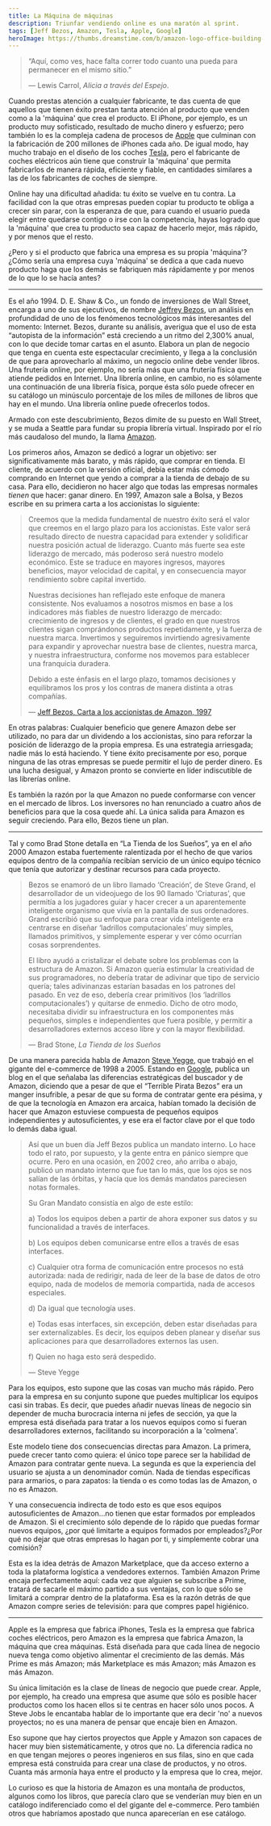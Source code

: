 ```yaml
---
title: La Máquina de máquinas
description: Triunfar vendiendo online es una maratón al sprint.
tags: [Jeff Bezos, Amazon, Tesla, Apple, Google]
heroImage: https://thumbs.dreamstime.com/b/amazon-logo-office-building-munich-germany-munich-germany-december-amazon-logo-company-office-building-located-munich-144623760.jpg
---
```


> “Aquí, como ves, hace falta correr todo cuanto una pueda para permanecer en el mismo sitio.”
>
> — Lewis Carrol, _Alicia a través del Espejo_.

Cuando prestas atención a cualquier fabricante, te das cuenta de que aquellos que tienen éxito prestan tanta atención al producto que venden como a la 'máquina' que crea el producto. El iPhone, por ejemplo, es un producto muy sofisticado, resultado de mucho dinero y esfuerzo; pero también lo es la compleja cadena de procesos de [Apple](https://es.wikipedia.org/wiki/Apple) que culminan con la fabricación de 200 millones de iPhones cada año. De igual modo, hay mucho trabajo en el diseño de los coches [Tesla](https://es.wikipedia.org/wiki/Tesla%2C_Inc.), pero el fabricante de coches eléctricos aún tiene que construir la 'máquina' que permita fabricarlos de manera rápida, eficiente y fiable, en cantidades similares a las de los fabricantes de coches de siempre.

Online hay una dificultad añadida: tu éxito se vuelve en tu contra. La facilidad con la que otras empresas pueden copiar tu producto te obliga a crecer sin parar, con la esperanza de que, para cuando el usuario pueda elegir entre quedarse contigo o irse con la competencia, hayas logrado que la 'máquina' que crea tu producto sea capaz de hacerlo mejor, más rápido, y por menos que el resto.

¿Pero y si el producto que fabrica una empresa es su propia 'máquina'? ¿Cómo sería una empresa cuya 'máquina' se dedica a que cada nuevo producto haga que los demás se fabriquen más rápidamente y por menos de lo que lo se hacía antes?

---

Es el año 1994. D. E. Shaw & Co., un fondo de inversiones de Wall Street, encarga a uno de sus ejecutivos, de nombre [Jeffrey Bezos](https://es.wikipedia.org/wiki/Jeff_Bezos), un análisis en profundidad de uno de los fenómenos tecnológicos más interesantes del momento: Internet. Bezos, durante su análisis, averigua que el uso de esta “autopista de la información” está creciendo a un ritmo del 2,300% anual, con lo que decide tomar cartas en el asunto. Elabora un plan de negocio que tenga en cuenta este espectacular crecimiento, y llega a la conclusión de que para aprovecharlo al máximo, un negocio online debe vender libros. Una frutería online, por ejemplo, no sería más que una frutería física que atiende pedidos en Internet. Una librería online, en cambio, no es sólamente una continuación de una librería física, porque ésta sólo puede ofrecer en su catálogo un minúsculo porcentaje de los miles de millones de libros que hay en el mundo. Una librería online puede ofrecerlos todos.

Armado con este descubrimiento, Bezos dimite de su puesto en Wall Street, y se muda a Seattle para fundar su propia librería virtual. Inspirado por el río más caudaloso del mundo, la llama [Amazon](https://es.wikipedia.org/wiki/Amazon).

Los primeros años, Amazon se dedicó a lograr un objetivo: ser significativamente más barato, y más rápido, que comprar en tienda. El cliente, de acuerdo con la versión oficial, debía estar más cómodo comprando en Internet que yendo a comprar a la tienda de debajo de su casa. Para ello, decidieron no hacer algo que todas las empresas normales _tienen_ que hacer: ganar dinero. En 1997, Amazon sale a Bolsa, y Bezos escribe en su primera carta a los accionistas lo siguiente:

> Creemos que la medida fundamental de nuestro éxito será el valor que creemos en el largo plazo para los accionistas. Este valor será resultado directo de nuestra capacidad para extender y solidificar nuestra posición actual de liderazgo. Cuanto más fuerte sea este liderazgo de mercado, más poderoso será nuestro modelo económico. Este se traduce en mayores ingresos, mayores beneficios, mayor velocidad de capital, y en consecuencia mayor rendimiento sobre capital invertido.
>
> Nuestras decisiones han reflejado este enfoque de manera consistente. Nos evaluamos a nosotros mismos en base a los indicadores más fiables de nuestro liderazgo de mercado: crecimiento de ingresos y de clientes, el grado en que nuestros clientes sigan comprándonos productos repetidamente, y la fuerza de nuestra marca. Invertimos y seguiremos invirtiendo agresivamente para expandir y aprovechar nuestra base de clientes, nuestra marca, y nuestra infraestructura, conforme nos movemos para establecer una franquicia duradera.
>
> Debido a este énfasis en el largo plazo, tomamos decisiones y equilibramos los pros y los contras de manera distinta a otras compañías.
>
> — [Jeff Bezos, Carta a los accionistas de Amazon, 1997](https://drive.google.com/file/d/0BzVmPBUYS4gaYjZSRzRhVkU3MUk/view)

En otras palabras: Cualquier beneficio que genere Amazon debe ser utilizado, no para dar un dividendo a los accionistas, sino para reforzar la posición de liderazgo de la propia empresa. Es una estrategia arriesgada; nadie más lo está haciendo. Y tiene éxito precisamente por eso, porque ninguna de las otras empresas se puede permitir el lujo de perder dinero. Es una lucha desigual, y Amazon pronto se convierte en líder indiscutible de las librerías online.

Es también la razón por la que Amazon no puede conformarse con vencer en el mercado de libros. Los inversores no han renunciado a cuatro años de beneficios para que la cosa quede ahí. La única salida para Amazon es seguir creciendo. Para ello, Bezos tiene un plan.

---

Tal y como Brad Stone detalla en “La Tienda de los Sueños”, ya en el año 2000 Amazon estaba fuertemente ralentizada por el hecho de que varios equipos dentro de la compañía recibían servicio de un único equipo técnico que tenía que autorizar y destinar recursos para cada proyecto.

> Bezos se enamoró de un libro llamado ‘Creación’, de Steve Grand, el desarrollador de un videojuego de los 90 llamado ‘Criaturas’, que permitía a los jugadores guiar y hacer crecer a un aparentemente inteligente organismo que vivía en la pantalla de sus ordenadores. Grand escribió que su enfoque para crear vida inteligente era centrarse en diseñar ‘ladrillos computacionales’ muy simples, llamados primitivos, y simplemente esperar y ver cómo ocurrían cosas sorprendentes.
>
> El libro ayudó a cristalizar el debate sobre los problemas con la estructura de Amazon. Si Amazon quería estimular la creatividad de sus programadores, no debería tratar de adivinar que tipo de servicio quería; tales adivinanzas estarían basadas en los patrones del pasado. En vez de eso, debería crear primitivos (los ‘ladrillos computacionales’) y quitarse de enmedio. Dicho de otro modo, necesitaba dividir su infraestructura en los componentes más pequeños, simples e independientes que fuera posible, y permitir a desarrolladores externos acceso libre y con la mayor flexibilidad.
>
> — Brad Stone, _La Tienda de los Sueños_

De una manera parecida habla de Amazon [Steve Yegge](https://gist.github.com/chitchcock/1281611), que trabajó en el gigante del e-commerce de 1998 a 2005. Estando en [Google](https://es.wikipedia.org/wiki/Google), publica un blog en el que señalaba las diferencias estratégicas del buscador y de Amazon, diciendo que a pesar de que el “Terrible Pirata Bezos” era un manger insufrible, a pesar de que su forma de contratar gente era pésima, y de que la tecnología en Amazon era arcaica, habían tomado la decisión de hacer que Amazon estuviese compuesta de pequeños equipos independientes y autosuficientes, y ese era el factor clave por el que todo lo demás daba igual.

> Así que un buen día Jeff Bezos publica un mandato interno. Lo hace todo el rato, por supuesto, y la gente entra en pánico siempre que ocurre. Pero en una ocasión, en 2002 creo, año arriba o abajo, publicó un mandato interno que fue tan lo más, que los ojos se nos salían de las órbitas, y hacía que los demás mandatos pareciesen notas formales.
>
> Su Gran Mandato consistía en algo de este estilo:
>
> a) Todos los equipos deben a partir de ahora exponer sus datos y su funcionalidad a través de interfaces.
>
> b) Los equipos deben comunicarse entre ellos a través de esas interfaces.
>
> c) Cualquier otra forma de comunicación entre procesos no está autorizada: nada de redirigir, nada de leer de la base de datos de otro equipo, nada de modelos de memoria compartida, nada de accesos especiales.
>
> d) Da igual que tecnología uses.
>
> e) Todas esas interfaces, sin excepción, deben estar diseñadas para ser externalizables. Es decir, los equipos deben planear y diseñar sus aplicaciones para que desarrolladores externos las usen.
>
> f) Quien no haga esto será despedido.
>
> — Steve Yegge

Para los equipos, esto supone que las cosas van mucho más rápido. Pero para la empresa en su conjunto supone que puedes multiplicar los equipos casi sin trabas. Es decir, que puedes añadir nuevas líneas de negocio sin depender de mucha burocracia interna ni jefes de sección, ya que la empresa está diseñada para tratar a los nuevos equipos como si fueran desarrolladores externos, facilitando su incorporación a la 'colmena'.

Este modelo tiene dos consecuencias directas para Amazon. La primera, puede crecer tanto como quiera: el único tope parece ser la habilidad de Amazon para contratar gente nueva. La segunda es que la experiencia del usuario se ajusta a un denominador común. Nada de tiendas específicas para armarios, o para zapatos: la tienda o es como todas las de Amazon, o no es Amazon.

Y una consecuencia indirecta de todo esto es que esos equipos autosuficientes de Amazon...no tienen que estar formados por empleados de Amazon. Si el crecimiento sólo depende de lo rápido que puedas formar nuevos equipos, ¿por qué limitarte a equipos formados por empleados?¿Por qué no dejar que otras empresas lo hagan por ti, y simplemente cobrar una comisión?

Esta es la idea detrás de Amazon Marketplace, que da acceso externo a toda la plataforma logística a vendedores externos. También Amazon Prime encaja perfectamente aquí: cada vez que alguien se subscribe a Prime, tratará de sacarle el máximo partido a sus ventajas, con lo que sólo se limitará a comprar dentro de la plataforma. Esa es la razón detrás de que Amazon compre series de televisión: para que compres papel higiénico.

---

Apple es la empresa que fabrica iPhones, Tesla es la empresa que fabrica coches eléctricos, pero Amazon es la empresa que fabrica Amazon, la máquina que crea máquinas. Está diseñada para que cada línea de negocio nueva tenga como objetivo alimentar el crecimiento de las demás. Más Prime es más Amazon; más Marketplace es más Amazon; más Amazon es más Amazon.

Su única limitación es la clase de líneas de negocio que puede crear. Apple, por ejemplo, ha creado una empresa que asume que sólo es posible hacer productos como los hacen ellos si te centras en hacer sólo unos pocos. A Steve Jobs le encantaba hablar de lo importante que era decir 'no' a nuevos proyectos; no es una manera de pensar que encaje bien en Amazon.

Eso supone que hay ciertos proyectos que Apple y Amazon son capaces de hacer muy bien sistemáticamente, y otros que no. La diferencia radica no en que tengan mejores o peores ingenieros en sus filas, sino en que cada empresa está construida para crear una clase de productos, y no otros. Cuanta más armonía haya entre el producto y la empresa que lo crea, mejor.

Lo curioso es que la historia de Amazon es una montaña de productos, algunos como los libros, que parecía claro que se venderían muy bien en un catálogo indiferenciado como el del gigante del e-commerce. Pero también otros que habríamos apostado que nunca aparecerían en ese catálogo.
